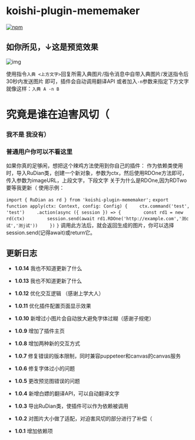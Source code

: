 # koishi-plugin-mememaker

[![npm](https://img.shields.io/npm/v/koishi-plugin-mememaker?style=flat-square)](https://www.npmjs.com/package/koishi-plugin-mememaker)

## 如你所见，↓这是预览效果
![img](http://ninjas-get.000.pe/Assets/MMMakerPreview/preview2.png)

使用指令`入典 <上方文字>`回复所需入典图片/指令消息中自带入典图片/发送指令后30秒内发送图片
即可，插件会自动调用翻译API
或者加入`-n`参数来指定下方文字
就像这样：`入典 A -n B`

# 究竟是谁在迫害风切（

### 我不是 我没有）

### 普通用户你可以不看这里
如果你真的足够闲，想把这个辣鸡方法使用到你自己的插件：
作为依赖类使用时，导入RuDian类，创建一个新对象，参数为ctx，然后使用RDOne方法即可，传入参数为imageURL，上段文字，下段文字
关于为什么是RDOne,因为RDTwo要等我更新（
使用示例：

`import { RuDian as rd } from 'koishi-plugin-mememaker';`
`export function apply(ctx: Context, config: Config) {`
`    ctx.command('test', 'test')`
`    .action(async ({ session }) => {`
`        const rd1 = new rd(ctx)`
`        session.send(await rd1.RDOne('http://example.com','测c试','测j试'))`
`    })`
`}`
调用此方法后，就会返回生成的图片，你可以选择session.send(记得await)或return它。

## 更新日志
- **1.0.14** 我也不知道更新了什么

- **1.0.13** 我也不知道更新了什么

- **1.0.12** 优化交互逻辑 （感谢上学大人）

- **1.0.11** 优化插件配置页面显示效果

- **1.0.10** 新增过小图片会自动放大避免字体过糊（感谢子规佬）

- **1.0.9** 增加了插件主页

- **1.0.8** 增加两种新的交互方式

- **1.0.7** 修复错误的版本限制，同时兼容puppeteer和canvas的canvas服务

- **1.0.6** 修复字体过小的问题

- **1.0.5** 更改预览图错误的问题

- **1.0.4** 新增白嫖的翻译API，可以自动翻译文字

- **1.0.3** 导出RuDian类，使插件可以作为依赖被调用

- **1.0.2** 对图片大小做了适配，对迫害风切的部分进行了补偿（

- **1.0.1** 增加依赖项



<!-- <ruby>汉字注音<rp>(</rp><rt>han zi zhu yin</rt><rp>)</rp></ruby> -->

